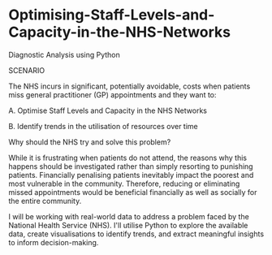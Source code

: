 # Optimising-Staff-Levels-and-Capacity-in-the-NHS-Networks

Diagnostic Analysis using Python

SCENARIO 

The NHS incurs in significant, potentially avoidable, costs when patients miss general practitioner (GP) appointments and they want to:

A. Optimise Staff Levels and Capacity in the NHS Networks

B. Identify trends in the utilisation of resources over time

Why should the NHS try and solve this problem?

While it is frustrating when patients do not attend, the reasons why this happens should be investigated rather than simply resorting to punishing patients.
Financially penalising patients inevitably impact the poorest and most vulnerable in the community.
Therefore, reducing or eliminating missed appointments would be beneficial financially as well as socially for the entire community.

I will be working with real-world data to address a problem faced by the National Health Service (NHS). I'll utilise Python to explore the available data, create visualisations to identify trends, and extract meaningful insights to inform decision-making.
